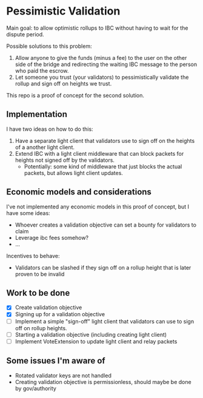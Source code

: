 # Pessimistic Validation

Main goal: to allow optimistic rollups to IBC without having to wait for the dispute period.

Possible solutions to this problem:
1. Allow anyone to give the funds (minus a fee) to the user on the other side of the bridge and redirecting the waiting IBC message to the person who paid the escrow.
2. Let someone you trust (your validators) to pessimistically validate the rollup and sign off on heights we trust.

This repo is a proof of concept for the second solution.

## Implementation

I have two ideas on how to do this:
1. Have a separate light client that validators use to sign off on the heights of a another light client.
2. Extend IBC with a light client middleware that can block packets for heights not signed off by the validators.
   - Potentially: some kind of middleware that just blocks the actual packets, but allows light client updates.

## Economic models and considerations
I've not implemented any economic models in this proof of concept, but I have some ideas:
* Whoever creates a validation objective can set a bounty for validators to claim
* Leverage ibc fees somehow?
* ...

Incentives to behave:
* Validators can be slashed if they sign off on a rollup height that is later proven to be invalid

## Work to be done

- [x] Create validation objective
- [x] Signing up for a validation objective
- [ ] Implement a simple "sign-off" light client that validators can use to sign off on rollup heights.
- [ ] Starting a validation objective (including creating light client)
- [ ] Implement VoteExtension to update light client and relay packets

## Some issues I'm aware of
* Rotated validator keys are not handled
* Creating validation objective is permissionless, should maybe be done by gov/authority